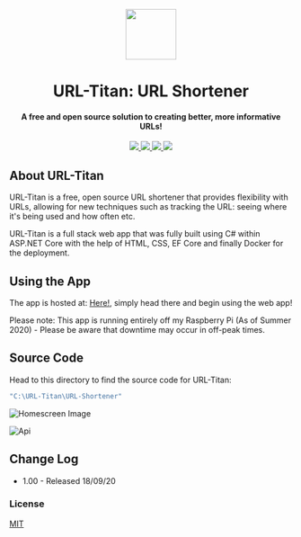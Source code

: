 <p align="center">
   <img width="90" height="90" src="https://github.com/nathanjukes/URL-Shortener/blob/master/Assets/LogoCropped.png">
      <h1 align="center">
         URL-Titan: URL Shortener
      </h1>
</p>

<h4 align="center">A free and open source solution to creating better, more informative URLs!</h4>

<p align="center">
  <a href="https://github.com/nathanjukes/URL-Shortener">
      <img src="https://scrutinizer-ci.com/g/pH7Software/pH7-Social-Dating-CMS/badges/build.png?b=master">
  </a>
  <a href="https://img.shields.io/badge/version-v1.0-blue">
    <img src="https://img.shields.io/badge/version-v1.0-blue">
  </a>
  <a href="https://github.com/nathanjukes/URL-Shortener/blob/master/LICENSE">
    <img src="https://img.shields.io/github/license/Naereen/StrapDown.js.svg">
  </a>
  <a href="https://twitter.com/intent/tweet?url=https%3A%2F%2Fgithub.com%2Fnathanjukes%2FURL-Titan&text=Check%20out%20URL%20Titan%20:%20URL%20Utility%20on%20Github:"> 
    <img src="https://img.shields.io/twitter/url/http/shields.io.svg?style=social">
  </a>
</p>

## About URL-Titan
URL-Titan is a free, open source URL shortener that provides flexibility with URLs, allowing for new techniques such as tracking the URL: seeing where it's being used and how often etc.  

URL-Titan is a full stack web app that was fully built using C# within ASP.NET Core with the help of HTML, CSS, EF Core and finally Docker for the deployment.

## Using the App

The app is hosted at: [Here!](http://url-titan.nathanjukes.tech), simply head  there and begin using the web app!

Please note: This app is running entirely off my Raspberry Pi (As of Summer 2020) - Please be aware that downtime may occur in off-peak times.

## Source Code
Head to this directory to find the source code for URL-Titan: 
```bash
"C:\URL-Titan\URL-Shortener" 
```

![Homescreen Image](https://github.com/nathanjukes/URL-Shortener/blob/master/Assets/Homepage.JPG)

![Api](https://github.com/nathanjukes/URL-Shortener/blob/master/Assets/ApiHomepage.JPG)

## Change Log

- 1.00 - Released 18/09/20

### License
[MIT](https://github.com/nathanjukes/URL-Shortener/blob/master/LICENSE)
